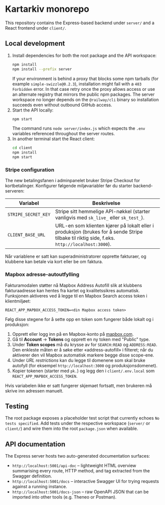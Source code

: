 # Kartarkiv monorepo

This repository contains the Express-based backend under `server/` and a React frontend under `client/`.

## Local development

1. Install dependencies for both the root package and the API workspace:
   ```bash
   npm install
   npm install --prefix server
   ```
   If your environment is behind a proxy that blocks some npm tarballs (for example `simple-swizzle@0.2.3`), installation might fail with a `403 Forbidden` error. In that case retry once the proxy allows access or use an alternate registry that mirrors the public npm packages. The server workspace no longer depends on the `@railway/cli` binary so installation succeeds even without outbound GitHub access.
2. Start the API locally:
   ```bash
   npm start
   ```
   The command runs `node server/index.js` which expects the `.env` variables referenced throughout the server routes.
3. In another terminal start the React client:
   ```bash
   cd client
   npm install
   npm start
   ```

### Stripe configuration

The new betalingsfanen i adminpanelet bruker Stripe Checkout for kortbetalinger. Konfigurer følgende miljøvariabler før du
starter backend-serveren:

| Variabel | Beskrivelse |
| --- | --- |
| `STRIPE_SECRET_KEY` | Stripe sitt hemmelige API-nøkkel (starter vanligvis med `sk_live_` eller `sk_test_`). |
| `CLIENT_BASE_URL` | URL-en som klienten kjører på lokalt eller i produksjon (brukes for å sende Stripe tilbake til riktig side, f.eks. `http://localhost:3000`). |

Når variablene er satt kan superadministratorer opprette fakturaer, og klubbene kan betale via kort eller be om faktura.

### Mapbox adresse-autoutfylling

Fakturamodalen støtter nå Mapbox Address Autofill slik at klubbens fakturaadresse kan hentes fra kartet og kvalitetssikres automatisk. Funksjonen aktiveres ved å legge til en Mapbox Search access token i klientmiljøet:

```
REACT_APP_MAPBOX_ACCESS_TOKEN=<din Mapbox access token>
```

Følg disse stegene for å sette opp en token som fungerer både lokalt og i produksjon:

1. Opprett eller logg inn på en Mapbox-konto på [mapbox.com](https://www.mapbox.com/).
2. Gå til **Account** → **Tokens** og opprett en ny token med "Public" type.
3. Under **Token scopes** må du krysse av for `SEARCH:READ` og `ADDRESS:READ`. Den enkleste måten er å søke etter «address-autofill» i filteret; når du aktiverer den vil Mapbox automatisk markere begge disse scope-ene.
4. Under *URL restrictions* kan du legge til domenene som skal bruke autofyll (for eksempel `http://localhost:3000` og produksjonsdomenet).
5. Kopier tokenen (starter med `pk.`) og legg den i `client/.env.local` som `REACT_APP_MAPBOX_ACCESS_TOKEN`.

Hvis variabelen ikke er satt fungerer skjemaet fortsatt, men brukeren må skrive inn adressen manuelt.

## Testing

The root package exposes a placeholder test script that currently echoes `No tests specified`. Add tests under the respective workspace (`server/` or `client/`) and wire them into the root `package.json` when available.

## API documentation

The Express server hosts two auto-generated documentation surfaces:

* `http://localhost:5001/api-doc` – lightweight HTML overview summarising every route, HTTP method, and tag extracted from the Swagger definition.
* `http://localhost:5001/docs` – interactive Swagger UI for trying requests against a running instance.
* `http://localhost:5001/docs-json` – raw OpenAPI JSON that can be imported into other tools (e.g. Theneo or Postman).
